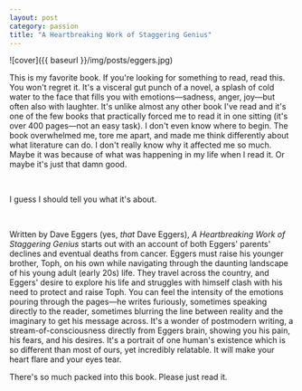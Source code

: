 ```yaml
---
layout: post
category: passion
title: "A Heartbreaking Work of Staggering Genius"
---
```

![cover]({{ baseurl }}/img/posts/eggers.jpg)

This is my favorite book. If you're looking for something to read, read this. You won't regret it. It's a visceral gut punch of a novel, a splash of cold water to the face that fills you with emotions—sadness, anger, joy—but often also with laughter. It's unlike almost any other book I've read and it's one of the few books that practically forced me to read it in one sitting (it's over 400 pages—not an easy task). I don't even know where to begin. The book overwhelmed me, tore me apart, and made me think differently about what literature can do. I don't really know why it affected me so much. Maybe it was because of what was happening in my life when I read it. Or maybe it's just that damn good. 

&nbsp;

I guess I should tell you what it's about.

&nbsp;

Written by Dave Eggers (yes, *that* Dave Eggers), *A Heartbreaking Work of Staggering Genius* starts out with an account of both Eggers' parents' declines and eventual deaths from cancer. Eggers must raise his younger brother, Toph, on his own while navigating through the daunting landscape of his young adult (early 20s) life. They travel across the country, and Eggers' desire to explore his life and struggles with himself clash with his need to protect and raise Toph. You can feel the intensity of the emotions pouring through the pages—he writes furiously, sometimes speaking directly to the reader, sometimes blurring the line between reality and the imaginary to get his message across. It's a wonder of postmodern writing, a stream-of-consciousness directly from Eggers brain, showing you his pain, his fears, and his desires. It's a portrait of one human's existence which is so different than most of ours, yet incredibly relatable. It will make your heart flare and your eyes tear.

There's so much packed into this book. Please just read it.

